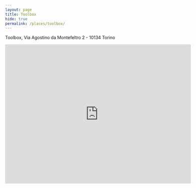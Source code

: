 ```yaml
---
layout: page
title: Toolbox
hide: true
permalink: /places/toolbox/
---
```


Toolbox, Via Agostino da Montefeltro 2 - 10134 Torino

<iframe src="https://www.google.com/maps/embed?pb=!1m18!1m12!1m3!1d2818.7526155266555!2d7.667091950974024!3d45.05024176888781!2m3!1f0!2f0!3f0!3m2!1i1024!2i768!4f13.1!3m3!1m2!1s0x47886d37dd5ababd%3A0x2adc0b0e358ddb6c!2sToolbox+Coworking!5e0!3m2!1sit!2sit!4v1503928047559" width="600" height="450" frameborder="0" style="border:0" allowfullscreen></iframe>
